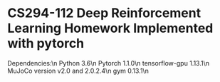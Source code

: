 # CS294-112 Deep Reinforcement Learning Homework Implemented with pytorch

Dependencies:\n
  Python 3.6\n
  Pytorch 1.1.0\n
  tensorflow-gpu 1.13.1\n
  MuJoCo version v2.0 and 2.0.2.4\n
  gym 0.13.1\n
  
